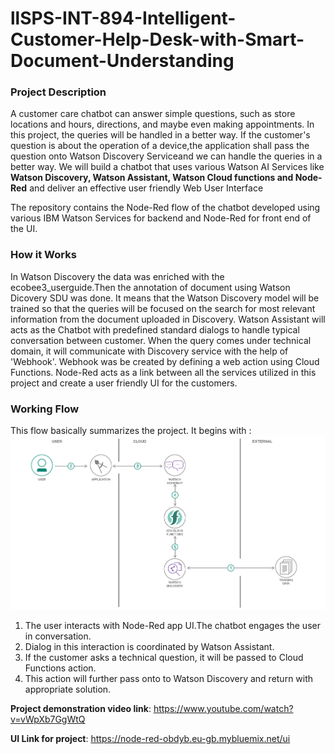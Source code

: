 # llSPS-INT-894-Intelligent-Customer-Help-Desk-with-Smart-Document-Understanding

### Project Description
A customer care chatbot can answer simple questions, such as store locations and hours, directions, and maybe even making appointments.
In this project, the queries will be handled in a better way. If the customer's question is about the operation of a device,the application
shall pass the question onto Watson Discovery Serviceand we can handle the queries in a better way.
We will build a chatbot that uses various Watson AI Services like **Watson Discovery, Watson Assistant, Watson Cloud functions and Node-Red** and deliver an effective user friendly Web User Interface 

The repository contains the Node-Red flow of the chatbot developed using various IBM Watson Services for backend and Node-Red for front end
of the UI.

### How it Works
In Watson Discovery the data was enriched with the ecobee3_userguide.Then the annotation of document using Watson Dicovery SDU was done.
It means that the Watson Discovery model will be trained so that the queries will be focused on the search for most relevant information
from the document uploaded in Discovery.
Watson Assistant will acts as the Chatbot with predefined standard dialogs to handle typical conversation between customer. When the query
comes under technical domain, it will communicate with Discovery service with the help of 'Webhook'. 
Webhook was be created by defining a web action using Cloud Functions.
Node-Red acts as a link between all the services utilized in this project and create a user friendly UI for the customers.

### Working Flow
This flow basically summarizes the project. It begins with :
![alt text](https://github.com/SmartPracticeschool/llSPS-INT-894-Intelligent-Customer-Help-Desk-with-Smart-Document-Understanding/blob/master/Project%20Report/project-flow.png)
1. The user interacts with Node-Red app UI.The chatbot engages the user in conversation.
2. Dialog in this interaction is coordinated by Watson Assistant.
3. If the customer asks a technical question, it will be passed to Cloud Functions action.
4. This action will further pass onto to Watson Discovery and return with appropriate solution.

**Project demonstration video link**: https://www.youtube.com/watch?v=vWpXb7GgWtQ

**UI Link for project**: https://node-red-obdyb.eu-gb.mybluemix.net/ui
